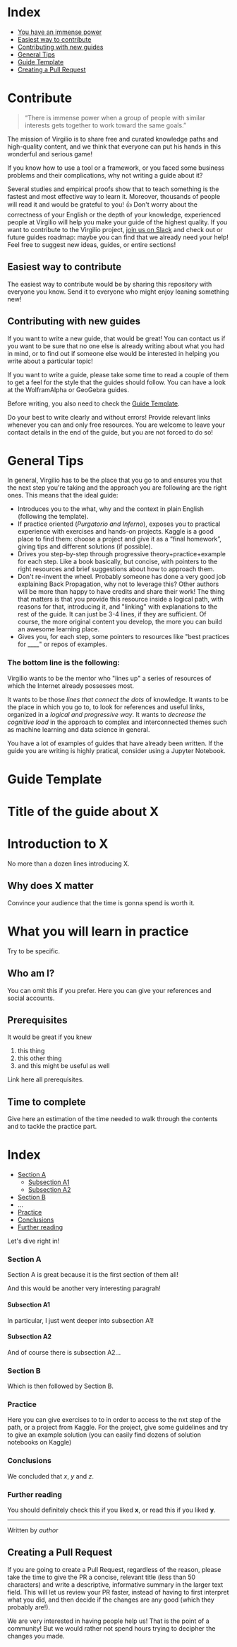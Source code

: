 # Index
 - [You have an immense power](#Contribute)
 - [Easiest way to contribute](#Easiest-way-to-contribute)
 - [Contributing with new guides](#Contributing-with-new-guides)
 - [General Tips](#General-Tips)
 - [Guide Template](#Guide-Template)
 - [Creating a Pull Request](#Creating-a-Pull-Request)

 
# Contribute

> “There is immense power when a group of people with similar interests gets together to work toward the same goals.” 

The mission of Virgilio is to share free and curated knowledge paths and high-quality content, and we think that everyone can put his hands in this wonderful and serious game!

If you know how to use a tool or a framework, or you faced some business problems and their complications, why not writing a guide about it?
 
Several studies and empirical proofs show that to teach something is the fastest and most effective way to learn it.
Moreover, thousands of people will read it and would be grateful to you! 👍 
Don't worry about the correctness of your English or the depth of your knowledge, experienced people at Virgilio will help you make your guide of the highest quality.
If you want to contribute to the Virgilio project, [join us on Slack](https://join.slack.com/t/virgilioworkspace/shared_invite/enQtNjM1MDQxNzg1MTQyLWZkZDE1YjFiMmE0ZTQ5NmVlNTIxZmU5YjBjOTQ3ZDU1NzYxMGJhZWU2NzgzYTY3ZTVlZDg4YmNmMjcxYTVmZDI) and check out or future guides roadmap: maybe you can find that we already need your help!
Feel free to suggest new ideas, guides, or entire sections! 


## Easiest way to contribute
The easiest way to contribute would be by sharing this repository with everyone you know. Send it to everyone who might enjoy leaning something new!

## Contributing with new guides
If you want to write a new guide, that would be great! You can contact us if you want to be sure that no one else is already writing about what you had in mind, or to find out if someone else would be interested in helping you write about a particular topic!

If you want to write a guide, please take some time to read a couple of them to get a feel for the style that the guides should follow. You can have a look at the WolframAlpha or GeoGebra guides.

Before writing, you also need to check the [Guide Template](#Guide-Template).

Do your best to write clearly and without errors! Provide relevant links whenever you can and only free resources. You are welcome to leave your contact details in the end of the guide, but you are not forced to do so!

# General Tips
In general, Virgilio has to be the place that you go to and ensures you that the next step you're taking and the approach you are following are the right ones. This means that the ideal guide:

- Introduces you to the what, why and the context in plain English (following the template).
- If practice oriented (_Purgatorio and Inferno_), exposes you to practical experience with exercises and hands-on projects. Kaggle is a good place to find them: choose a project and give it as a “final homework”, giving tips and different solutions (if possible).
- Drives you step-by-step through progressive theory+practice+example for each step. Like a book basically, but concise, with pointers to the right resources and brief suggestions about how to approach them.
- Don't re-invent the wheel. Probably someone has done a very good job explaining Back Propagation, why not to leverage this? Other authors will be more than happy to have credits and share their work!
The thing that matters is that you provide this resource inside a logical path, with reasons for that, introducing it, and "linking" with explanations to the rest of the guide. It can just be 3-4 lines, if they are sufficient. Of course, the more original content you develop, the more you can build an awesome learning place. 
- Gives you, for each step, some pointers to resources like "best practices for ____" or repos of examples.

### **The bottom line** is the following: 

Virgilio wants to be the mentor who "lines up" a series of resources of which the Internet already possesses most. 

It wants to be those _lines that connect the dots_ of knowledge.
It wants to be the place in which you go to, to look for references and useful links, organized in a _logical and progressive way_. 
It wants to _decrease the cognitive load_ in the approach to complex and interconnected themes such as machine learning and data science in general.


You have a lot of examples of guides that have already been written.
If the guide you are writing is highly pratical, consider using a Jupyter Notebook.

# Guide Template

# Title of the guide about X

# Introduction to X
No more than a dozen lines introducing X.

## Why does X matter 
Convince your audience that the time is gonna spend is worth it.

# What you will learn in practice
Try to be specific.

## Who am I?
You can omit this if you prefer. Here you can give your references and social accounts.

## Prerequisites
It would be great if you knew
  1. this thing
  2. this other thing
  3. and this might be useful as well

Link here all prerequisites.

## Time to complete
Give here an estimation of the time needed to walk through the contents and to tackle the practice part.

# Index
 - [Section A](#section-a)
   - [Subsection A1](#subsection-a1)
   - [Subsection A2](#subsection-a2)
 - [Section B](#section-b)
 - ...
 - [Practice](#Practice)
 - [Conclusions](#Conclusions)
 - [Further reading](#Further-reading)

Let's dive right in!
 
### Section A
Section A is great because it is the first section of them all!

And this would be another very interesting paragrah!
 
#### Subsection A1
In particular, I just went deeper into subsection A1!

#### Subsection A2
And of course there is subsection A2...

### Section B
Which is then followed by Section B.

### Practice 
Here you can give exercises to to in order to access to the nxt step of the path,
or a project from Kaggle. For the project, give some guidelines and try to give an example solution (you can easily find dozens of solution notebooks on Kaggle)

### Conclusions
We concluded that _x_, _y_ and _z_.

### Further reading
You should definitely check this if you liked **x**, or read this if you liked **y**.

----
Written by _author_


## Creating a Pull Request
If you are going to create a Pull Request, regardless of the reason, please take the time to give the PR a concise, relevant title (less than 50 characters) and write a descriptive, informative summary in the larger text field. This will let us review your PR faster, instead of having to first interpret what you did, and then decide if the changes are any good (which they probably are!).

We are very interested in having people help us! That is the point of a community! But we would rather not spend hours trying to decipher the changes you made.
